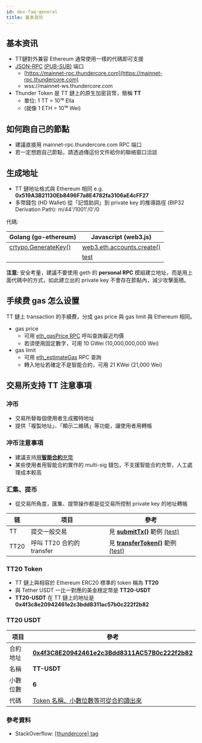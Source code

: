 ```yaml
---
id: dev-faq-general
title: 基本资讯
---
```


## 基本资讯

* TT鏈對外兼容 Ethereum 通常使用一樣的代碼即可支援
* [JSON-RPC](https://eth.wiki/json-rpc/API) [(PUB-SUB)](https://github.com/ethereum/go-ethereum/wiki/RPC-PUB-SUB) 端口
  * [https://mainnet-rpc.thundercore.com](https://mainnet-rpc.thundercore.com)
  * wss://mainnet-ws.thundercore.com
* Thunder Token 是 TT 鏈上的原生加密貨幣，簡稱 **TT**
  * 單位: 1 TT  = 10¹⁸ Ella
  * (就像 1 ETH = 10¹⁸ Wei)


## 如何跑自己的節點
* 建議直接用 mainnet-rpc.thundercore.com RPC 端口
* 若一定想跑自己節點，請透過傳這份文件給你的聯絡窗口洽談


## 生成地址
* TT 鏈地址格式與 Ethereum 相同 e.g. **0x519A3B21130Eb8496F7a8E4782fa3106aE4cFF27**
* 多幣錢包 (HD Wallet) 從「記憶助詞」到 private key 的推導路徑 (BIP32 Derivation Path): m/44'/1001'/0'/0

代碼:

|Golang (go-ethereum) |Javascript (web3.js)
|--------------------------------------------------------------------------------------------------|----------------------------------------------------------------------------------------------------------------------------------------------------------------------------------------------------
|[crtypo.GenerateKey()](https://github.com/ethereum/go-ethereum/blob/v1.9.12/crypto/crypto.go#L193)| [web3.eth.accounts.create()](https://github.com/thundercore/field-support/blob/private-key-to-address/src/key.js#L9)
|                                                                                                  |[test](https://github.com/thundercore/field-support/blob/private-key-to-address/test/testPrivateKeyToAddress.js#L12)

**注意:** 安全考量，建議不要使用 geth 的 **personal RPC** 模組建立地址，而是用上面代碼中的方式，如此建立出的 private key 不會存在節點內，減少攻擊面積。


## 手续费 gas 怎么设置
TT 鏈上 transaction 的手續費，分成 gas price 與 gas limit 與 Ethereum 相同。
* gas price
  * 可用 [eth_gasPrice RPC](https://eth.wiki/json-rpc/API) 呼叫查詢最近均價
  * 若須使用固定數字，可用 10 GWei (10,000,000,000 Wei) 
* gas limit
  * 可用 [eth_estimateGas](https://eth.wiki/json-rpc/API) RPC 查詢
  * 轉入地址若確定不是智能合約，可用 21 KWei (21,000 Wei)

## 交易所支持 TT 注意事項

### 冲币
* 交易所替每個使用者生成獨特地址
* 提供「複製地址」、「顯示二維碼」等功能，讓使用者用轉帳

### 冲币注意事項
* 建議支持<ins>用**智能合約**充幣</ins>
* 某些使用者用智能合約實作的 multi-sig 錢包，不支援智能合約充幣，人工處理成本較高

### 汇集、提币
* 從交易所角度，匯集、提幣操作都是從交易所控制 private key 的地址轉帳

|链   |项目                    | 參考
|-----|-----------------------|--------------------------------------------------------
|TT  |提交一般交易              |見 **[submitTx()](https://github.com/thundercore/field-support/blob/transfer/src/transfer.js#L29)** 範例 [(test)](https://github.com/thundercore/field-support/blob/transfer/test/testTransfer.js#L11)     |
|TT20|呼叫 TT20 合約的 transfer |見 **[transferToken()](https://github.com/thundercore/field-support/blob/transfer/src/transfer.js#L54)** 範例 [(test)](https://github.com/thundercore/field-support/blob/transfer/test/testTransfer.js#L13)|

### TT20 Token
* TT 鏈上與相容於 Ethereum ERC20 標準的 token 稱為 **TT20**
* 與 Tether USDT 一比一對應的美金穩定幣是 **TT20-USDT**
* **TT20-USDT** 在 TT 鏈上的地址是 **0x4f3c8e20942461e2c3bdd8311ac57b0c222f2b82**

### TT20 USDT
项目             | 參考
-----------------|----------------------------------------------------------------------------
| 合約地址  | **[0x4f3C8E20942461e2c3Bdd8311AC57B0c222f2b82](https://viewblock.io/thundercore/address/0x4f3c8e20942461e2c3bdd8311ac57b0c222f2b82?tab=code)**
| 名稱     | **TT-USDT**
| 小數位數  | **6**
| 代碼      | [Token 名稱、小數位數等可從合約讀出來](https://github.com/thundercore/field-support/blob/tt20-usdt/src/tt20-usdt.js)
         
### 參考資料
* StackOverflow: [[thundercore] tag](https://stackoverflow.com/questions/tagged/thundercore)
